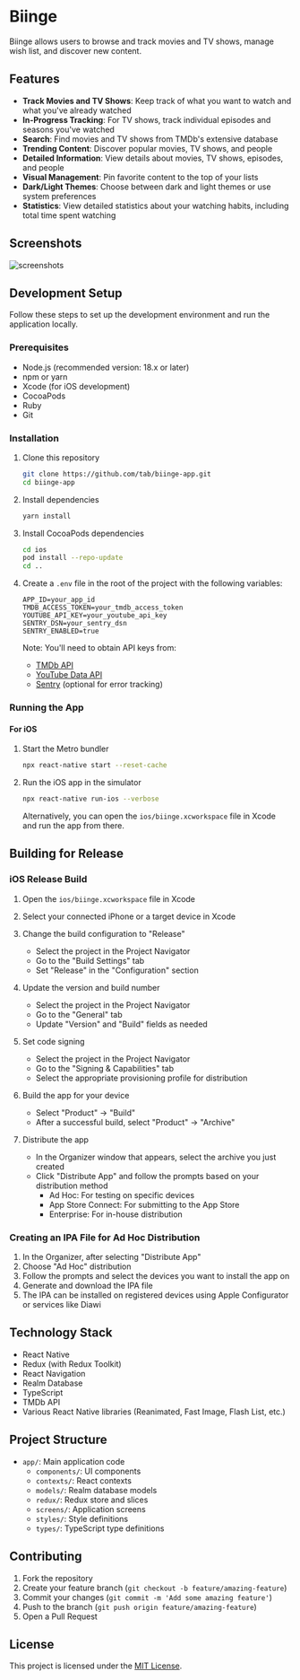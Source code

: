 # Biinge

Biinge allows users to browse and track movies and TV shows, manage wish list, and discover new content.

## Features

- **Track Movies and TV Shows**: Keep track of what you want to watch and what you've already watched
- **In-Progress Tracking**: For TV shows, track individual episodes and seasons you've watched
- **Search**: Find movies and TV shows from TMDb's extensive database
- **Trending Content**: Discover popular movies, TV shows, and people
- **Detailed Information**: View details about movies, TV shows, episodes, and people
- **Visual Management**: Pin favorite content to the top of your lists
- **Dark/Light Themes**: Choose between dark and light themes or use system preferences
- **Statistics**: View detailed statistics about your watching habits, including total time spent watching

## Screenshots

![screenshots](https://github.com/user-attachments/assets/08474315-74c5-4677-847e-effa783401c3)

## Development Setup

Follow these steps to set up the development environment and run the application locally.

### Prerequisites

- Node.js (recommended version: 18.x or later)
- npm or yarn
- Xcode (for iOS development)
- CocoaPods
- Ruby
- Git

### Installation

1. Clone this repository
   ```sh
   git clone https://github.com/tab/biinge-app.git
   cd biinge-app
   ```

2. Install dependencies
   ```sh
   yarn install
   ```

3. Install CocoaPods dependencies
   ```sh
   cd ios
   pod install --repo-update
   cd ..
   ```

4. Create a `.env` file in the root of the project with the following variables:
   ```
   APP_ID=your_app_id
   TMDB_ACCESS_TOKEN=your_tmdb_access_token
   YOUTUBE_API_KEY=your_youtube_api_key
   SENTRY_DSN=your_sentry_dsn
   SENTRY_ENABLED=true
   ```

   Note: You'll need to obtain API keys from:
   - [TMDb API](https://developer.themoviedb.org/docs/getting-started)
   - [YouTube Data API](https://developers.google.com/youtube/v3/getting-started)
   - [Sentry](https://sentry.io) (optional for error tracking)

### Running the App

#### For iOS

1. Start the Metro bundler
   ```sh
   npx react-native start --reset-cache
   ```

2. Run the iOS app in the simulator
   ```sh
   npx react-native run-ios --verbose
   ```

   Alternatively, you can open the `ios/biinge.xcworkspace` file in Xcode and run the app from there.

## Building for Release

### iOS Release Build

1. Open the `ios/biinge.xcworkspace` file in Xcode

2. Select your connected iPhone or a target device in Xcode

3. Change the build configuration to "Release"
   - Select the project in the Project Navigator
   - Go to the "Build Settings" tab
   - Set "Release" in the "Configuration" section

4. Update the version and build number
   - Select the project in the Project Navigator
   - Go to the "General" tab
   - Update "Version" and "Build" fields as needed

5. Set code signing
   - Select the project in the Project Navigator
   - Go to the "Signing & Capabilities" tab
   - Select the appropriate provisioning profile for distribution

6. Build the app for your device
   - Select "Product" -> "Build"
   - After a successful build, select "Product" -> "Archive"

7. Distribute the app
   - In the Organizer window that appears, select the archive you just created
   - Click "Distribute App" and follow the prompts based on your distribution method
     - Ad Hoc: For testing on specific devices
     - App Store Connect: For submitting to the App Store
     - Enterprise: For in-house distribution

### Creating an IPA File for Ad Hoc Distribution

1. In the Organizer, after selecting "Distribute App"
2. Choose "Ad Hoc" distribution
3. Follow the prompts and select the devices you want to install the app on
4. Generate and download the IPA file
5. The IPA can be installed on registered devices using Apple Configurator or services like Diawi

## Technology Stack

- React Native
- Redux (with Redux Toolkit)
- React Navigation
- Realm Database
- TypeScript
- TMDb API
- Various React Native libraries (Reanimated, Fast Image, Flash List, etc.)

## Project Structure

- `app/`: Main application code
  - `components/`: UI components
  - `contexts/`: React contexts
  - `models/`: Realm database models
  - `redux/`: Redux store and slices
  - `screens/`: Application screens
  - `styles/`: Style definitions
  - `types/`: TypeScript type definitions

## Contributing

1. Fork the repository
2. Create your feature branch (`git checkout -b feature/amazing-feature`)
3. Commit your changes (`git commit -m 'Add some amazing feature'`)
4. Push to the branch (`git push origin feature/amazing-feature`)
5. Open a Pull Request

## License

This project is licensed under the [MIT License](LICENSE).
